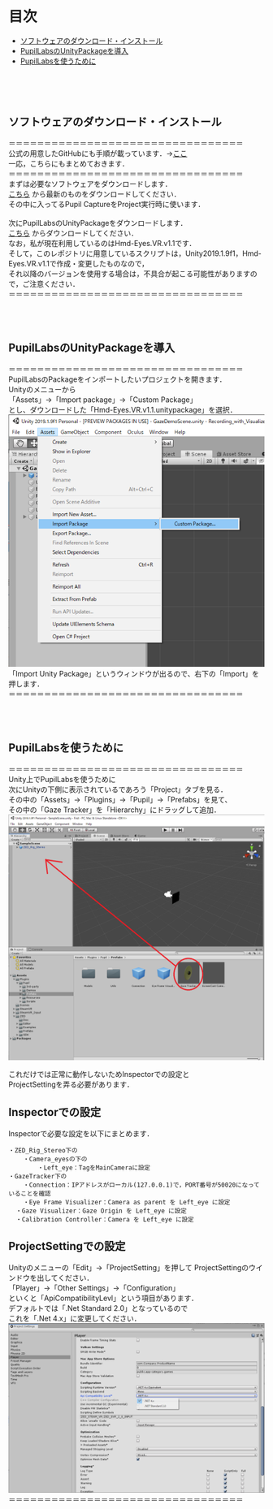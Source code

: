 # 目次
- [ソフトウェアのダウンロード・インストール](#ソフトウェアのダウンロード・インストール)
- [PupilLabsのUnityPackageを導入](#PupilLabsのUnityPackageを導入) 
- [PupilLabsを使うために](#PupilLabsを使うために)
<br />
<br />
<br />

## ソフトウェアのダウンロード・インストール
＝＝＝＝＝＝＝＝＝＝＝＝＝＝＝＝＝＝＝＝＝＝＝＝＝＝＝＝＝＝＝＝＝<br>
公式の用意したGitHubにも手順が載っています．→[ここ](https://github.com/pupil-labs/hmd-eyes)<br>
一応，こちらにもまとめておきます．<br>
＝＝＝＝＝＝＝＝＝＝＝＝＝＝＝＝＝＝＝＝＝＝＝＝＝＝＝＝＝＝＝＝＝<br>
まずは必要なソフトウェアをダウンロードします．<br>
[こちら](https://github.com/pupil-labs/pupil/releases)
から最新のものをダウンロードしてください．<br>
その中に入ってるPupil CaptureをProject実行時に使います．<br>
<br>
次にPupilLabsのUnityPackageをダウンロードします．<br>
[こちら](https://github.com/pupil-labs/hmd-eyes/releases)
からダウンロードしてください．<br>
なお，私が現在利用しているのはHmd-Eyes.VR.v1.1です．<br>
そして，このレポジトリに用意しているスクリプトは，Unity2019.1.9f1，Hmd-Eyes.VR.v1.1で作成・変更したものなので，<br>
それ以降のバージョンを使用する場合は，不具合が起こる可能性がありますので，ご注意ください．<br>
＝＝＝＝＝＝＝＝＝＝＝＝＝＝＝＝＝＝＝＝＝＝＝＝＝＝＝＝＝＝＝＝＝<br>
<br>
<br>
<br>
## PupilLabsのUnityPackageを導入
＝＝＝＝＝＝＝＝＝＝＝＝＝＝＝＝＝＝＝＝＝＝＝＝＝＝＝＝＝＝＝＝＝<br>
PupilLabsのPackageをインポートしたいプロジェクトを開きます．<br>
Unityのメニューから<br>
「Assets」->「Import package」->「Custom Package」<br>
とし、ダウンロードした「Hmd-Eyes.VR.v1.1.unitypackage」を選択．<br>
![PacageInstall](PacageInstall.PNG)<br>
「Import Unity Package」というウィンドウが出るので、右下の「Import」を押します．<br>
＝＝＝＝＝＝＝＝＝＝＝＝＝＝＝＝＝＝＝＝＝＝＝＝＝＝＝＝＝＝＝＝＝<br>
<br>
<br>
<br>
## PupilLabsを使うために
＝＝＝＝＝＝＝＝＝＝＝＝＝＝＝＝＝＝＝＝＝＝＝＝＝＝＝＝＝＝＝＝＝<br>
Unity上でPupilLabsを使うために<br>
次にUnityの下側に表示されているであろう「Project」タブを見る．<br>
その中の「Assets」->「Plugins」->「Pupil」->「Prefabs」を見て、<br>
その中の「Gaze Tracker」を「Hierarchy」にドラッグして追加．<br>
![Gaze-Tracker](Gaze-Tracker.PNG) <br>


これだけでは正常に動作しないためInspectorでの設定と<br>
ProjectSettingを弄る必要があります．<br>

## Inspectorでの設定
Inspectorで必要な設定を以下にまとめます．
```
・ZED_Rig_Stereo下の
	・Camera_eyesの下の
		・Left_eye：TagをMainCameraに設定
・GazeTracker下の
	・Connection：IPアドレスがローカル(127.0.0.1)で，PORT番号が50020になっていることを確認
	・Eye Frame Visualizer：Camera as parent を Left_eye に設定
  ・Gaze Visualizer：Gaze Origin を Left_eye に設定
  ・Calibration Controller：Camera を Left_eye に設定
```

## ProjectSettingでの設定
 Unityのメニューの「Edit」->「ProjectSetting」を押して
 ProjectSettingのウインドウを出してください．<br>
 「Player」->「Other Settings」->「Configuration」<br>
 といくと「ApiCompatibilityLevl」という項目があります．<br>
 デフォルトでは「.Net Standard 2.0」となっているので<br>
 これを「.Net 4.x」に変更してください．<br>
 ![Net](Net.PNG)
＝＝＝＝＝＝＝＝＝＝＝＝＝＝＝＝＝＝＝＝＝＝＝＝＝＝＝＝＝＝＝＝＝<br>
<br>
<br>
<br>
